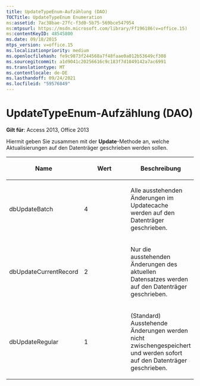 ```yaml
---
title: UpdateTypeEnum-Aufzählung (DAO)
TOCTitle: UpdateTypeEnum Enumeration
ms:assetid: 7ac38bae-27fc-f3d0-5b75-569bce547954
ms:mtpsurl: https://msdn.microsoft.com/library/Ff196186(v=office.15)
ms:contentKeyID: 48545800
ms.date: 09/18/2015
mtps_version: v=office.15
ms.localizationpriority: medium
ms.openlocfilehash: fe9c9873f244568a7f48faae0a012b53649cf308
ms.sourcegitcommit: a1d9041c20256616c9c183f7d1049142a7ac6991
ms.translationtype: MT
ms.contentlocale: de-DE
ms.lasthandoff: 09/24/2021
ms.locfileid: "59576849"
---
```

# <a name="updatetypeenum-enumeration-dao"></a>UpdateTypeEnum-Aufzählung (DAO)


**Gilt für**: Access 2013, Office 2013

Hiermit geben Sie zusammen mit der **Update**-Methode an, welche Aktualisierungen auf den Datenträger geschrieben werden sollen.

<table>
<colgroup>
<col style="width: 33%" />
<col style="width: 33%" />
<col style="width: 33%" />
</colgroup>
<thead>
<tr class="header">
<th><p>Name</p></th>
<th><p>Wert</p></th>
<th><p>Beschreibung</p></th>
</tr>
</thead>
<tbody>
<tr class="odd">
<td><p>dbUpdateBatch</p></td>
<td><p>4 </p></td>
<td><p>Alle ausstehenden Änderungen im Updatecache werden auf den Datenträger geschrieben.</p></td>
</tr>
<tr class="even">
<td><p>dbUpdateCurrentRecord</p></td>
<td><p>2</p></td>
<td><p>Nur die ausstehenden Änderungen des aktuellen Datensatzes werden auf den Datenträger geschrieben.</p></td>
</tr>
<tr class="odd">
<td><p>dbUpdateRegular</p></td>
<td><p>1</p></td>
<td><p>(Standard) Ausstehende Änderungen werden nicht zwischengespeichert und werden sofort auf den Datenträger geschrieben.</p></td>
</tr>
</tbody>
</table>

